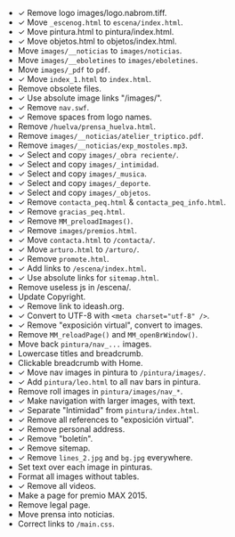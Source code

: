 * ✓ Remove logo images/logo.nabrom.tiff.
* ✓ Move `_escenog.html` to `escena/index.html`.
* ✓ Move pintura.html to pintura/index.html.
* ✓ Move objetos.html to objetos/index.html.
* Move `images/__noticias` to `images/noticias`.
* Move `images/__eboletines` to `images/eboletines`.
* Move `images/_pdf` to `pdf`.
* ✓ Move `index_1.html` to `index.html`.
* Remove obsolete files.
* ✓ Use absolute image links "/images/".
* ✓ Remove `nav.swf`.
* ✓ Remove spaces from logo names.
* Remove `/huelva/prensa_huelva.html`.
* Remove `images/__noticias/atelier_triptico.pdf`.
* Remove `images/__noticias/exp_mostoles.mp3`.
* ✓ Select and copy `images/_obra reciente/`.
* ✓ Select and copy `images/_intimidad`.
* ✓ Select and copy `images/_musica`.
* ✓ Select and copy `images/_deporte`.
* ✓ Select and copy `images/_objetos`.
* ✓ Remove `contacta_peq.html` & `contacta_peq_info.html`.
* ✓ Remove `gracias_peq.html`.
* ✓ Remove `MM_preloadImages()`.
* ✓ Remove `images/premios.html`.
* ✓ Move `contacta.html` to `/contacta/`.
* ✓ Move `arturo.html` to `/arturo/`.
* ✓ Remove `promote.html`.
* ✓ Add links to `/escena/index.html`.
* ✓ Use absolute links for `sitemap.html`.
* Remove useless js in /escena/.
* Update Copyright.
* ✓ Remove link to ideash.org.
* ✓ Convert to UTF-8 with `<meta charset="utf-8" />`.
* ✓ Remove "exposición virtual", convert to images.
* Remove `MM_reloadPage()` and `MM_openBrWindow()`.
* Move back `pintura/nav_...` images.
* Lowercase titles and breadcrumb.
* Clickable breadcrumb with Home.
* ✓ Move nav images in pintura to `/pintura/images/`.
* ✓ Add `pintura/leo.html` to all nav bars in pintura.
* Remove roll images in `pintura/images/nav_*`.
* ✓ Make navigation with larger images, with text.
* ✓ Separate "Intimidad" from `pintura/index.html`.
* ✓ Remove all references to "exposición virtual".
* ✓ Remove personal address.
* ✓ Remove "boletín".
* ✓ Remove sitemap.
* ✓ Remove `lines_2.jpg` and `bg.jpg` everywhere.
* Set text over each image in pinturas.
* Format all images without tables.
* ✓ Remove all videos.
* Make a page for premio MAX 2015.
* Remove legal page.
* Move prensa into noticias.
* Correct links to `/main.css`.

